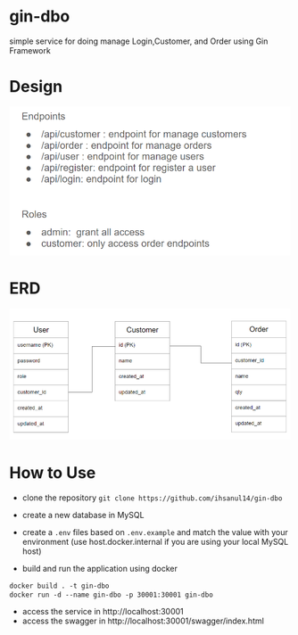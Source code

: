 # gin-dbo
simple service for doing manage Login,Customer, and Order using Gin Framework
# Design
![Logo](./docs/design.png)


# ERD
![Logo](./docs/erd.png)

# How to Use

- clone the repository
```git clone https://github.com/ihsanul14/gin-dbo```

- create a new database in MySQL

- create a ```.env``` files based on ```.env.example``` and match the value with your environment (use host.docker.internal if you are using your local MySQL host)

- build and run the application using docker

```
docker build . -t gin-dbo
docker run -d --name gin-dbo -p 30001:30001 gin-dbo
```

- access the service in http://localhost:30001 <br>
- access the swagger in http://localhost:30001/swagger/index.html